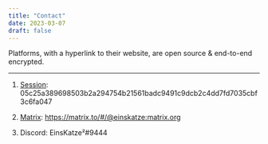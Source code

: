 ```yaml
---
title: "Contact"
date: 2023-03-07
draft: false
---
```


Platforms, with a hyperlink to their website, are open source & end-to-end encrypted.

***

1. [Session](https://getsession.org/): 05c25a389698503b2a294754b21561badc9491c9dcb2c4dd7fd7035cbf3c6fa047

2. [Matrix](https://matrix.org): https://matrix.to/#/@einskatze:matrix.org

3. Discord: EinsKatze²#9444